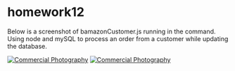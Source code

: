 # homework12

Below is a screenshot of bamazonCustomer.js running in the command.
Using node and mySQL to process an order from a customer while updating the database.

<a href="http://www.freeimagehosting.net/commercial-photography/"><img src="https://i.imgur.com/cAZD3mu.jpg" alt="Commercial Photography"></a>
<a href="http://www.freeimagehosting.net/commercial-photography/"><img src="https://i.imgur.com/6auzl7e.jpg" alt="Commercial Photography"></a>
